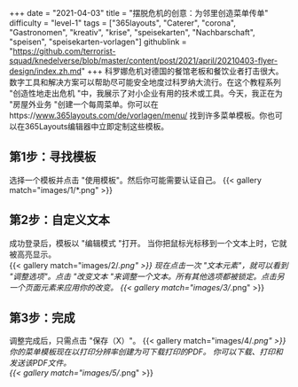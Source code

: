 +++
date = "2021-04-03"
title = "摆脱危机的创意：为邻里创造菜单传单"
difficulty = "level-1"
tags = ["365layouts", "Caterer", "corona", "Gastronomen", "kreativ", "krise", "speisekarten", "Nachbarschaft", "speisen", "speisekarten-vorlagen"]
githublink = "https://github.com/terrorist-squad/knedelverse/blob/master/content/post/2021/april/20210403-flyer-design/index.zh.md"
+++
科罗娜危机对德国的餐馆老板和餐饮业者打击很大。数字工具和解决方案可以帮助尽可能安全地度过科罗纳大流行。在这个教程系列 "创造性地走出危机 "中，我展示了对小企业有用的技术或工具。今天，我正在为 "房屋外业务 "创建一个每周菜单。你可以在https://www.365layouts.com/de/vorlagen/menu/ 找到许多菜单模板。你也可以在365Layouts编辑器中立即定制这些模板。
## 第1步：寻找模板
选择一个模板并点击 "使用模板"。然后你可能需要认证自己。
{{< gallery match="images/1/*.png" >}}

## 第2步：自定义文本
成功登录后，模板以 "编辑模式 "打开。  当你把鼠标光标移到一个文本上时，它就被高亮显示。  
{{< gallery match="images/2/*.png" >}}
现在点击一次 "文本元素"，就可以看到 "调整选项"。点击 "改变文本 "来调整一个文本。所有其他选项都被锁定。点击另一个页面元素来应用你的改变。
{{< gallery match="images/3/*.png" >}}

## 第3步：完成
调整完成后，只需点击 "保存（X）"。
{{< gallery match="images/4/*.png" >}}
你的菜单模板现在以打印分辨率创建为可下载打印的PDF。  你可以下载、打印和发送该PDF文件。   
{{< gallery match="images/5/*.png" >}}

